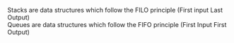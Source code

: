 Stacks are data structures which follow the FILO principle (First input Last Output)\
Queues are data structures which follow the FIFO principle (First Input First Output)
